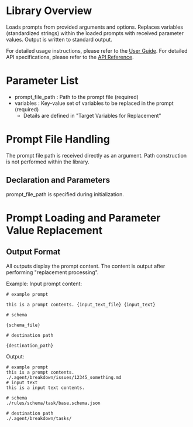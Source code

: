 # Library Overview

Loads prompts from provided arguments and options.
Replaces variables (standardized strings) within the loaded prompts with received parameter values.
Output is written to standard output.

For detailed usage instructions, please refer to the [User Guide](./user_guide.md).
For detailed API specifications, please refer to the [API Reference](./api_reference.md).

# Parameter List

- prompt_file_path : Path to the prompt file (required)
- variables : Key-value set of variables to be replaced in the prompt (required)
  - Details are defined in "Target Variables for Replacement"

# Prompt File Handling

The prompt file path is received directly as an argument. Path construction is not performed within the library.

## Declaration and Parameters

prompt_file_path is specified during initialization.

# Prompt Loading and Parameter Value Replacement

## Output Format

All outputs display the prompt content. The content is output after performing "replacement processing".

Example: Input prompt content:

```prompt
# example prompt

this is a prompt contents. {input_text_file} {input_text}

# schema

{schema_file}

# destination path

{destination_path}
```

Output:

```
# example prompt 
this is a prompt contents.
./.agent/breakdown/issues/12345_something.md
# input text
this is a input text contents.

# schema
./rules/schema/task/base.schema.json

# destination path
./.agent/breakdown/tasks/
```
